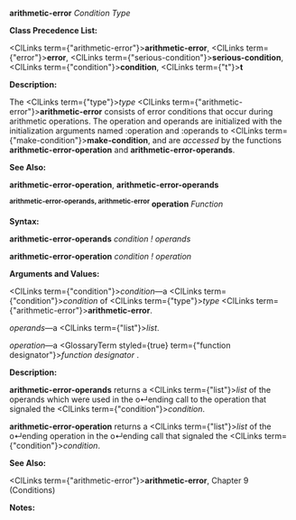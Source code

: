 **arithmetic-error** *Condition Type* 



**Class Precedence List:** 



<ClLinks  term={"arithmetic-error"}><b>arithmetic-error</b></ClLinks>, <ClLinks  term={"error"}><b>error</b></ClLinks>, <ClLinks  term={"serious-condition"}><b>serious-condition</b></ClLinks>, <ClLinks  term={"condition"}><b>condition</b></ClLinks>, <ClLinks  term={"t"}><b>t</b></ClLinks> 



**Description:** 



The <ClLinks  term={"type"}><i>type</i></ClLinks> <ClLinks  term={"arithmetic-error"}><b>arithmetic-error</b></ClLinks> consists of error conditions that occur during arithmetic operations. The operation and operands are initialized with the initialization arguments named :operation and :operands to <ClLinks  term={"make-condition"}><b>make-condition</b></ClLinks>, and are *accessed* by the functions **arithmetic-error-operation** and **arithmetic-error-operands**. 



**See Also:** 



**arithmetic-error-operation**, **arithmetic-error-operands** 



<b><sup>arithmetic-error-operands, arithmetic-error</sup> operation</b> <i>Function</i> 



**Syntax:** 



**arithmetic-error-operands** *condition ! operands* 



**arithmetic-error-operation** *condition ! operation* 



**Arguments and Values:** 



<ClLinks  term={"condition"}><i>condition</i></ClLinks>—a <ClLinks  term={"condition"}><i>condition</i></ClLinks> of <ClLinks  term={"type"}><i>type</i></ClLinks> <ClLinks  term={"arithmetic-error"}><b>arithmetic-error</b></ClLinks>. 



*operands*—a <ClLinks  term={"list"}><i>list</i></ClLinks>. 



*operation*—a <GlossaryTerm styled={true} term={"function designator"}><i>function designator</i></GlossaryTerm> . 



**Description:** 



**arithmetic-error-operands** returns a <ClLinks  term={"list"}><i>list</i></ClLinks> of the operands which were used in the o↵ending call to the operation that signaled the <ClLinks  term={"condition"}><i>condition</i></ClLinks>. 







 



 



**arithmetic-error-operation** returns a <ClLinks  term={"list"}><i>list</i></ClLinks> of the o↵ending operation in the o↵ending call that signaled the <ClLinks  term={"condition"}><i>condition</i></ClLinks>. 



**See Also:** 



<ClLinks  term={"arithmetic-error"}><b>arithmetic-error</b></ClLinks>, Chapter 9 (Conditions) 



**Notes:** 



